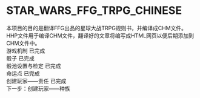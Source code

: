 # STAR_WARS_FFG_TRPG_CHINESE
本项目的目的是翻译FFG出品的星球大战TRPG规则书，并编译成CHM文件。HHP文件用于编译CHM文件，翻译好的文章将编写成HTML网页以便后期添加到CHM文件中。
<br>
游戏机制  已完成<br>
骰子  已完成<br>
骰池设置与检定   已完成<br>
命运点   已完成<br>
创建玩家——责任   已完成<br>
下一步：创建玩家——种族
